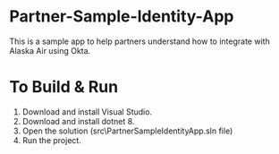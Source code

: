 # Partner-Sample-Identity-App
This is a sample app to help partners understand how to integrate with Alaska Air using Okta.

# To Build & Run
1. Download and install Visual Studio.
2. Download and install dotnet 8.
3. Open the solution (src\PartnerSampleIdentityApp.sln file)
4. Run the project.

